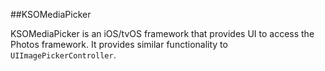 ##KSOMediaPicker

KSOMediaPicker is an iOS/tvOS framework that provides UI to access the Photos framework. It provides similar functionality to `UIImagePickerController`.